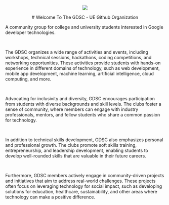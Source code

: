 <p align = center><img src = 'https://scontent.fmnl17-1.fna.fbcdn.net/v/t39.30808-6/307363323_117078711131433_903154364282393764_n.jpg?_nc_cat=101&ccb=1-7&_nc_sid=09cbfe&_nc_eui2=AeFhH9Y3UlN5SbuniB9mX4O-ZJugoLWIF9xkm6CgtYgX3GJRrMdhxu--mc_wzrqzp_-l2zSZQQuk781VaRScua9j&_nc_ohc=7Cmv-zBT1WMAX9H_amr&_nc_ht=scontent.fmnl17-1.fna&oh=00_AfB5hu6NLrBi-PO1TCuTS562IEJQC2xu3d60V1TPmaLisA&oe=647E3420'></p>

<p align = center># Welcome To The GDSC - UE Github Organization<p>

A community group for college and university students interested in Google developer technologies.

<br/>

The GDSC organizes a wide range of activities and events, including workshops, technical sessions, hackathons, coding competitions, and networking opportunities. 
These activities provide students with hands-on experience in different domains of technology, such as web development, mobile app development, machine learning, artificial intelligence, cloud computing, and more.

<br/>

Advocating for inclusivity and diversity, GDSC encourages participation from students with diverse backgrounds and skill levels. 
The clubs foster a sense of community, where members can engage with industry professionals, mentors, and fellow students who share a common passion for technology.

<br/>

In addition to technical skills development, GDSC also emphasizes personal and professional growth. 
The clubs promote soft skills training, entrepreneurship, and leadership development, enabling students to develop well-rounded skills that are valuable in their future careers.

<br/>

Furthermore, GDSC members actively engage in community-driven projects and initiatives that aim to address real-world challenges. These projects often focus on leveraging technology for social impact, such as developing solutions for education, healthcare, sustainability, and other areas where technology can make a positive difference.
